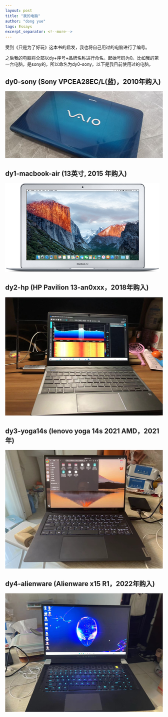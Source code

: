 ```yaml
---
layout: post
title: "我的电脑"
author: "dong yue"
tags: Essays
excerpt_separator: <!--more-->
---
```


受到《只是为了好玩》这本书的启发，我也将自己用过的电脑进行了编号。
<!--more-->

之后我的电脑将全部以dy+序号+品牌名称进行命名。起始号码为0。比如我的第一台电脑，是sony的，所以命名为dy0-sony。以下是我目前使用过的电脑。

## dy0-sony (Sony VPCEA28EC/L(蓝)，2010年购入)
![my image1](assets\images\my_computer\dy0-sony-2010.jpg)

## dy1-macbook-air (13英寸, 2015 年购入)

![my image2](assets\images\my_computer\dy1-macbook-air-2015.jpg)

## dy2-hp (HP Pavilion 13-an0xxx，2018年购入)

![my image3](assets\images\my_computer\dy2-hp-2018.jpg)

## dy3-yoga14s (lenovo yoga 14s 2021 AMD，2021年)

![my image4](assets\images\my_computer\dy3-yoga-2021.jpg)

## dy4-alienware (Alienware x15 R1，2022年购入)

![my image5](assets\images\my_computer\dy4-alien-2022.jpg)
